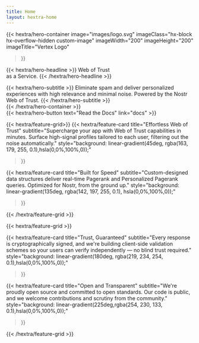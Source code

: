 ```yaml
---
title: Home
layout: hextra-home
---
```


{{< hextra/hero-container
  image="images/logo.svg"
  imageClass="hx-block hx-overflow-hidden custom-image"
  imageWidth="200" imageHeight="200"
  imageTitle="Vertex Logo"
>}}

{{< hextra/hero-headline >}}
  Web of Trust <br> as a Service.
{{< /hextra/hero-headline >}}

<div class="hx-mt-6 hx-mb-6">
{{< hextra/hero-subtitle >}}
  Eliminate spam and deliver personalized experiences with high relevance and minimal noise. Powered by the Nostr Web of Trust.
{{< /hextra/hero-subtitle >}}
</div>
{{< /hextra/hero-container >}}

<div class="hero-button">
  {{< hextra/hero-button text="Read the Docs" link="docs" >}}
</div>

{{< hextra/feature-grid>}}
  {{< hextra/feature-card
    title="Effortless Web of Trust"
    subtitle="Supercharge your app with Web of Trust capabilities in minutes. Surface high-signal profiles tailored to each user, filtering out the noise automatically."
    style="background: linear-gradient(45deg, rgba(163, 179, 255, 0.1),hsla(0,0%,100%,0));"
  >}}

  {{< hextra/feature-card
    title="Built for Speed"
    subtitle="Custom-designed data structures deliver real-time Pagerank and Personalized Pagerank queries. Optimized for Nostr, from the ground up."
    style="background: linear-gradient(135deg, rgba(142, 197, 255, 0.1), hsla(0,0%,100%,0));"
  >}}

{{< /hextra/feature-grid >}}

<div class="hx-mt-5"></div>

{{< hextra/feature-grid >}}

  {{< hextra/feature-card
    title="Trust, Guaranteed"
    subtitle="Every response is cryptographically signed, and we're building client-side validation schemes so your users can verify independently — no blind trust required."
    style="background: linear-gradient(180deg, rgba(219, 234, 254, 0.1),hsla(0,0%,100%,0));"
  >}}


{{< hextra/feature-card
  title="Open and Transparent"
  subtitle="We're proudly open source and committed to open standards. Our code is public, and we welcome contributions and scrutiny from the community."
  style="background: linear-gradient(225deg,rgba(254, 230, 133, 0.1),hsla(0,0%,100%,0));"
>}}

{{< /hextra/feature-grid >}}

<div class="hx-mt-12"></div>